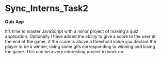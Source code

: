 # Sync_Interns_Task2
𝐐𝐮𝐢𝐳 𝐀𝐩𝐩

It’s time to master JavaScript with a minor project of making a quiz application. 
Optionally I have added the ability to give a score to the user at the end of the game, if the score is above a threshold value you declare the player to be a winner, using some gifs corresponding to winning and losing the game. This can be a very interesting project to work on.
